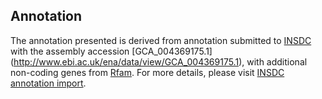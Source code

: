 
Annotation
----------

The annotation presented is derived from annotation submitted to
[INSDC](http://www.insdc.org) with the assembly accession [GCA\_004369175.1]
(http://www.ebi.ac.uk/ena/data/view/GCA_004369175.1),
with additional non-coding genes from
[Rfam](http://rfam.xfam.org/). For more details, please visit [INSDC
annotation import](http://ensemblgenomes.org/info/data/insdc_annotation).
